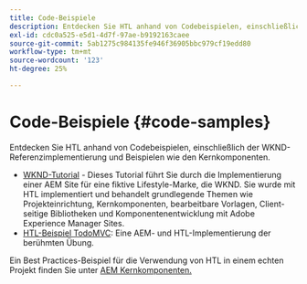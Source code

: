 ```yaml
---
title: Code-Beispiele
description: Entdecken Sie HTL anhand von Codebeispielen, einschließlich der WKND-Referenzimplementierung und Beispielen wie den Kernkomponenten.
exl-id: cdc0a525-e5d1-4d7f-97ae-b9192163caee
source-git-commit: 5ab1275c984135fe946f36905bbc979cf19edd80
workflow-type: tm+mt
source-wordcount: '123'
ht-degree: 25%

---
```



# Code-Beispiele {#code-samples}

Entdecken Sie HTL anhand von Codebeispielen, einschließlich der WKND-Referenzimplementierung und Beispielen wie den Kernkomponenten.

* [WKND-Tutorial](https://experienceleague.adobe.com/docs/experience-manager-learn/getting-started-wknd-tutorial-develop/overview.html?lang=de) - Dieses Tutorial führt Sie durch die Implementierung einer AEM Site für eine fiktive Lifestyle-Marke, die WKND. Sie wurde mit HTL implementiert und behandelt grundlegende Themen wie Projekteinrichtung, Kernkomponenten, bearbeitbare Vorlagen, Client-seitige Bibliotheken und Komponentenentwicklung mit Adobe Experience Manager Sites.
* [HTL-Beispiel TodoMVC](https://github.com/Adobe-Marketing-Cloud/aem-sightly-sample-todomvc): Eine AEM- und HTL-Implementierung der berühmten Übung.

Ein Best Practices-Beispiel für die Verwendung von HTL in einem echten Projekt finden Sie unter [AEM Kernkomponenten.](https://experienceleague.adobe.com/docs/experience-manager-core-components/using/introduction.html?lang=de)
